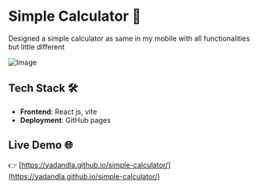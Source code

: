 # Simple Calculator 📝

Designed a simple calculator as same in my mobile with all functionalities but little different

![Image](https://github.com/user-attachments/assets/8c5e5aaa-fa05-487e-854c-a6ff6de56d5a)

## Tech Stack 🛠️

- **Frontend**: React js, vite
- **Deployment**: GitHub pages

## Live Demo 🌐

👉 [https://yadandla.github.io/simple-calculator/](https://yadandla.github.io/simple-calculator/)
